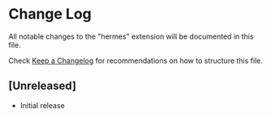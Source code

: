 # Change Log
All notable changes to the "hermes" extension will be documented in this file.

Check [Keep a Changelog](http://keepachangelog.com/) for recommendations on how to structure this file.

## [Unreleased]
- Initial release